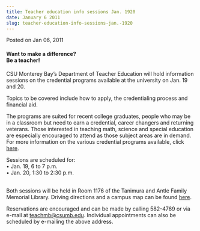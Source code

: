 ```yaml
---
title: Teacher education info sessions Jan. 1920
date: January 6 2011
slug: teacher-education-info-sessions-jan.-1920
---
```


 



<span class="date">Posted on Jan 06, 2011    </span>
<h4>Want to make a difference?<br>
Be a teacher!</br></h4>
<p>CSU Monterey Bay&#x2019;s Department of Teacher Education will hold
information sessions on the credential programs available at the
university on Jan. 19 and 20.</p>
<p>Topics to be covered include how to apply, the credentialing
process and financial aid.</p>
<p>The programs are suited for recent college graduates, people who
may be in a classroom but need to earn a credential, career
changers and returning veterans. Those interested in teaching math,
science and special education are especially encouraged to attend
as those subject areas are in demand. For more information on the
various credential programs available, click <a href="https://csumb.edu/teach" rel="nofollow">here</a>.</p>
<p>Sessions are scheduled for:<br>
&#x2022; Jan. 19, 6 to 7 p.m.<br>
&#x2022; Jan. 20, 1:30 to 2:30 p.m.</br></br></p>
<p>Both sessions will be held in Room 1176 of the Tanimura and
Antle Family Memorial Library. Driving directions and a campus map
can be found <a href="https://csumb.edu/map" rel="nofollow">here</a>.</p>
<p>Reservations are encouraged and can be made by calling 582-4769
or via e-mail at <a href="mailto:teachmb@csumb.edu">teachmb@csumb.edu</a>. Individual
appointments can also be scheduled by e-mailing the above
address.<br>
&#xA0;</br></p>





```
